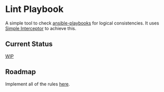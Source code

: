 # Lint Playbook

A simple tool to check [ansible-playbooks](http://docs.ansible.com/ansible/playbooks.html) for 
logical consistencies. It uses [Simple Interceptor](https://github.com/host-anshu/simpleInterceptor) 
to achieve this.

## Current Status

[WIP](https://github.com/host-anshu/simpleInterceptor/tree/master/example/lint_pbook)

## Roadmap

Implement all of the rules [here](https://github.com/host-anshu/ansible-lint-rules/tree/master/rules).
